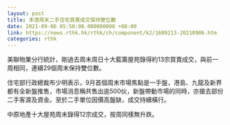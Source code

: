 ```yaml
---
layout: post
title: 本港周末二手住宅買賣成交保持雙位數
date: 2021-09-06 05:50:08.000000000 +08:00
link: https://news.rthk.hk/rthk/ch/component/k2/1609213-20210906.htm
categories: rthk
---
```


美聯物業分行統計，剛過去周末周日十大藍籌屋苑錄得約13宗買賣成交，與前一周相同，連續29個周末保持雙位數。

住宅部行政總裁布少明表示，9月首個周末市場焦點是一手盤，港島、九龍及新界都有全新盤推售，市場消息稱共售出逾500伙，新盤帶動市場的同時，亦搶去部份二手客源及資金。至於二手單位因價高盤缺，成交持續橫行。

中原地產十大屋苑周末錄得12宗成交，按周同樣無升跌。
